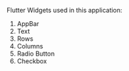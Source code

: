 Flutter Widgets used in this application:
1. AppBar
2. Text
3. Rows
4. Columns
5. Radio Button
6. Checkbox
